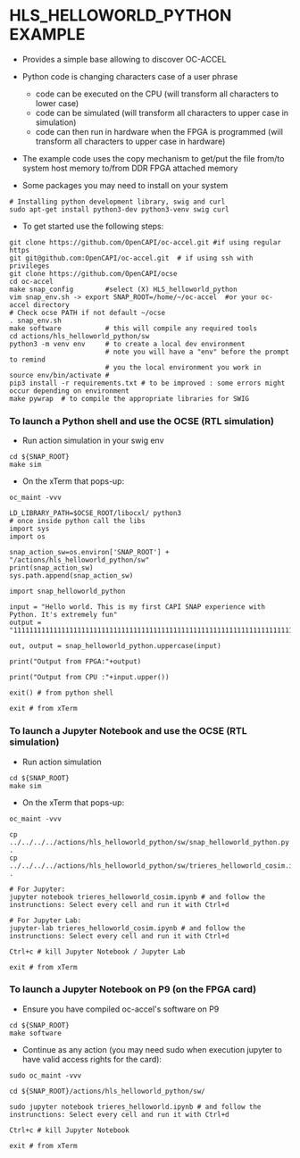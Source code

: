 # HLS_HELLOWORLD_PYTHON EXAMPLE

* Provides a simple base allowing to discover OC-ACCEL
* Python code is changing characters case of a user phrase
  * code can be executed on the CPU (will transform all characters to lower case)
  * code can be simulated (will transform all characters to upper case in simulation)
  * code can then run in hardware when the FPGA is programmed (will transform all characters to upper case in hardware)
* The example code uses the copy mechanism to get/put the file from/to system host memory to/from DDR FPGA attached memory

* Some packages you may need to install on your system

```
# Installing python development library, swig and curl
sudo apt-get install python3-dev python3-venv swig curl
```


* To get started use the following steps:
```
git clone https://github.com/OpenCAPI/oc-accel.git #if using regular https
git git@github.com:OpenCAPI/oc-accel.git  # if using ssh with privileges
git clone https://github.com/OpenCAPI/ocse
cd oc-accel
make snap_config        #select (X) HLS_helloworld_python 
vim snap_env.sh -> export SNAP_ROOT=/home/~/oc-accel  #or your oc-accel directory
# Check ocse PATH if not default ~/ocse
. snap_env.sh
make software           # this will compile any required tools
cd actions/hls_helloworld_python/sw
python3 -m venv env     # to create a local dev environment
                        # note you will have a "env" before the prompt to remind
                        # you the local environment you work in
source env/bin/activate # 
pip3 install -r requirements.txt # to be improved : some errors might occur depending on environment
make pywrap  # to compile the appropriate libraries for SWIG
```

### To launch a Python shell and use the OCSE (RTL simulation)

* Run action simulation in your swig env

```
cd ${SNAP_ROOT}
make sim 
```

* On the xTerm that pops-up:

```
oc_maint -vvv

LD_LIBRARY_PATH=$OCSE_ROOT/libocxl/ python3
# once inside python call the libs
import sys
import os

snap_action_sw=os.environ['SNAP_ROOT'] + "/actions/hls_helloworld_python/sw"
print(snap_action_sw)
sys.path.append(snap_action_sw)

import snap_helloworld_python
 
input = "Hello world. This is my first CAPI SNAP experience with Python. It's extremely fun"
output = "11111111111111111111111111111111111111111111111111111111111111111111111111111111111111"

out, output = snap_helloworld_python.uppercase(input)

print("Output from FPGA:"+output)

print("Output from CPU :"+input.upper())

exit() # from python shell

exit # from xTerm
```


### To launch a Jupyter Notebook and use the OCSE (RTL simulation)

* Run action simulation

```
cd ${SNAP_ROOT}
make sim 
```

* On the xTerm that pops-up:
```
oc_maint -vvv

cp ../../../../actions/hls_helloworld_python/sw/snap_helloworld_python.py .
cp ../../../../actions/hls_helloworld_python/sw/trieres_helloworld_cosim.ipynb .

# For Jupyter:
jupyter notebook trieres_helloworld_cosim.ipynb # and follow the instrunctions: Select every cell and run it with Ctrl+d

# For Jupyter Lab:
jupyter-lab trieres_helloworld_cosim.ipynb # and follow the instrunctions: Select every cell and run it with Ctrl+d

Ctrl+c # kill Jupyter Notebook / Jupyter Lab

exit # from xTerm

```




### To launch a Jupyter Notebook on P9 (on the FPGA card)

* Ensure you have compiled oc-accel's software on P9

```
cd ${SNAP_ROOT}
make software
```

* Continue as any action (you may need sudo when execution jupyter to have valid access rights for the card):

```
sudo oc_maint -vvv

cd ${SNAP_ROOT}/actions/hls_helloworld_python/sw/

sudo jupyter notebook trieres_helloworld.ipynb # and follow the instrunctions: Select every cell and run it with Ctrl+d

Ctrl+c # kill Jupyter Notebook

exit # from xTerm

```
